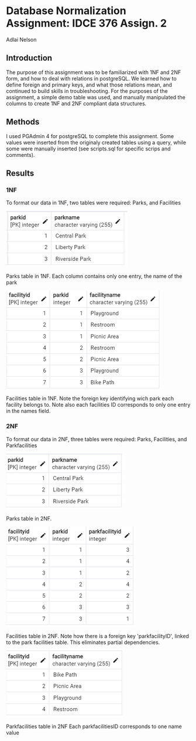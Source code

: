 # Database Normalization Assignment: IDCE 376 Assign. 2
Adlai Nelson 


## Introduction

The purpose of this assignment was to be familiarized with 1NF and 2NF form, and how to deal with relations in postgreSQL. 
We learned how to define foreign and primary keys, and what those relations mean, and continued to build skills in troubleshooting.
For the purposes of the assignment, a simple demo table was used, and manually manipulated the columns to create 1NF and 2NF compliant data structures.

## Methods

I used PGAdmin 4 for postgreSQL to complete this assignment. 
Some values were inserted from the originaly created tables using a query, while some were manually inserted
(see scripts.sql for specific scrips and comments).

## Results

### 1NF
To format our data in 1NF, two tables were required: Parks, and Facilities

![Parks table in 1NF](/Figures/parks-1nf.png)

Parks table in 1NF. Each column contains only one entry, the name of the park

![Facilities table in 1NF](/Figures/facilities-1nf.png)

Facilities table in 1NF. Note the foreign key identifying wich park each facility belongs to. Note also each facilities ID corresponds to only one entry in the names field.

### 2NF
To format our data in 2NF, three tables were required: Parks, Facilities, and Parkfacilities

![Parks table in 2NF](/Figures/parks-2nf.png)

Parks table in 2NF. 

![Facilities table in 2NF](/Figures/facilities-2nf.png)

Facilities table in 2NF. Note how there is a foreign key 'parkfacilityID', linked to the park facilities table. This eliminates partial dependencies.

![Parkfacilities table in 2NF](/Figures/parkfacilities-2nf.png)

Parkfacilities table in 2NF Each parkfacilitiesID corresponds to one name value